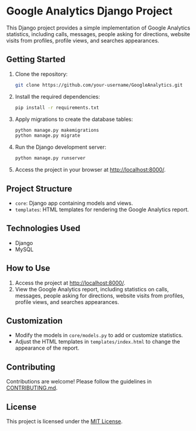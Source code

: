 # Google Analytics Django Project

This Django project provides a simple implementation of Google Analytics statistics, including calls, messages, people asking for directions, website visits from profiles, profile views, and searches appearances.

## Getting Started

1. Clone the repository:

    ```bash
    git clone https://github.com/your-username/GoogleAnalytics.git
    ```

2. Install the required dependencies:

    ```bash
    pip install -r requirements.txt
    ```

3. Apply migrations to create the database tables:

    ```bash
    python manage.py makemigrations
    python manage.py migrate
    ```

4. Run the Django development server:

    ```bash
    python manage.py runserver
    ```

5. Access the project in your browser at [http://localhost:8000/](http://localhost:8000/).

## Project Structure

- `core`: Django app containing models and views.
- `templates`: HTML templates for rendering the Google Analytics report.

## Technologies Used

- Django
- MySQL

## How to Use

1. Access the project at [http://localhost:8000/](http://localhost:8000/).
2. View the Google Analytics report, including statistics on calls, messages, people asking for directions, website visits from profiles, profile views, and searches appearances.

## Customization

- Modify the models in `core/models.py` to add or customize statistics.
- Adjust the HTML templates in `templates/index.html` to change the appearance of the report.

## Contributing

Contributions are welcome! Please follow the guidelines in [CONTRIBUTING.md](CONTRIBUTING.md).

## License

This project is licensed under the [MIT License](LICENSE).
